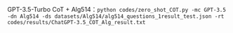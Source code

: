 GPT-3.5-Turbo CoT + Alg514：`python codes/zero_shot_COT.py -mc GPT-3.5 -dn Alg514 -ds datasets/Alg514/alg514_questions_1result_test.json -rt codes/results/ChatGPT-3.5_COT_Alg_result.txt`